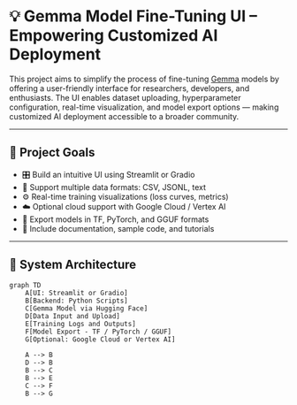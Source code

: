 # 💡 Gemma Model Fine-Tuning UI – Empowering Customized AI Deployment

This project aims to simplify the process of fine-tuning [Gemma](https://ai.google.dev/gemma) models by offering a user-friendly interface for researchers, developers, and enthusiasts. The UI enables dataset uploading, hyperparameter configuration, real-time visualization, and model export options — making customized AI deployment accessible to a broader community.

---

## 🚀 Project Goals

- 🎛️ Build an intuitive UI using Streamlit or Gradio
- 📂 Support multiple data formats: CSV, JSONL, text
- ⚙️ Real-time training visualizations (loss curves, metrics)
- ☁️ Optional cloud support with Google Cloud / Vertex AI
- 🧠 Export models in TF, PyTorch, and GGUF formats
- 📘 Include documentation, sample code, and tutorials

---

## 🧱 System Architecture

```mermaid
graph TD
    A[UI: Streamlit or Gradio]
    B[Backend: Python Scripts]
    C[Gemma Model via Hugging Face]
    D[Data Input and Upload]
    E[Training Logs and Outputs]
    F[Model Export - TF / PyTorch / GGUF]
    G[Optional: Google Cloud or Vertex AI]

    A --> B
    D --> B
    B --> C
    B --> E
    C --> F
    B --> G
